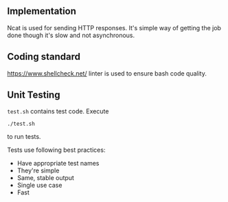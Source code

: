 ## Implementation
Ncat is used for sending HTTP responses. It's simple way of getting the job done though it's slow and not asynchronous.

## Coding standard
https://www.shellcheck.net/ linter is used to ensure bash code quality.

## Unit Testing
`test.sh` contains test code. Execute
```
./test.sh
```
to run tests.

Tests use following best practices:
- Have appropriate test names
- They're simple
- Same, stable output
- Single use case
- Fast